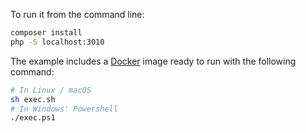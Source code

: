 To run it from the command line:

```bash
composer install
php -S localhost:3010
```

The example includes a [Docker](https://www.docker.com) image ready to run with the following command:

```bash
# In Linux / macOS
sh exec.sh
# In Windows' Powershell
./exec.ps1
```